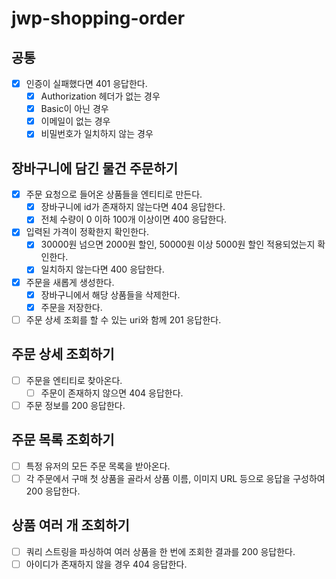 # jwp-shopping-order

## 공통
- [x] 인증이 실패했다면 401 응답한다.
  - [x] Authorization 헤더가 없는 경우
  - [x] Basic이 아닌 경우
  - [x] 이메일이 없는 경우
  - [x] 비밀번호가 일치하지 않는 경우

## 장바구니에 담긴 물건 주문하기
- [x] 주문 요청으로 들어온 상품들을 엔티티로 만든다. 
  - [x] 장바구니에 id가 존재하지 않는다면 404 응답한다.
  - [x] 전체 수량이 0 이하 100개 이상이면 400 응답한다.
- [x] 입력된 가격이 정확한지 확인한다. 
  - [x] 30000원 넘으면 2000원 할인, 50000원 이상 5000원 할인 적용되었는지 확인한다.
  - [x] 일치하지 않는다면 400 응답한다. 
- [x] 주문을 새롭게 생성한다.
  - [x] 장바구니에서 해당 상품들을 삭제한다.
  - [x] 주문을 저장한다.
- [ ] 주문 상세 조회를 할 수 있는 uri와 함께 201 응답한다. 

## 주문 상세 조회하기
- [ ] 주문을 엔티티로 찾아온다. 
  - [ ] 주문이 존재하지 않으면 404 응답한다. 
- [ ] 주문 정보를 200 응답한다. 

## 주문 목록 조회하기 
- [ ] 특정 유저의 모든 주문 목록을 받아온다. 
- [ ] 각 주문에서 구매 첫 상품을 골라서 상품 이름, 이미지 URL 등으로 응답을 구성하여 200 응답한다.

## 상품 여러 개 조회하기
- [ ] 쿼리 스트링을 파싱하여 여러 상품을 한 번에 조회한 결과를 200 응답한다.
- [ ] 아이디가 존재하지 않을 경우 404 응답한다. 
